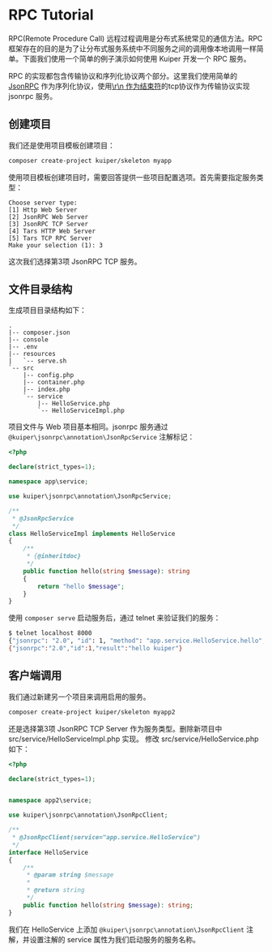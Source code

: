 # RPC Tutorial

RPC(Remote Procedure Call) 远程过程调用是分布式系统常见的通信方法。RPC 框架存在的目的是为了让分布式服务系统中不同服务之间的调用像本地调用一样简单。下面我们使用一个简单的例子演示如何使用 Kuiper 开发一个 RPC 服务。

RPC 的实现都包含传输协议和序列化协议两个部分。这里我们使用简单的 [JsonRPC](https://www.jsonrpc.org/specification) 作为序列化协议，使用[\r\n 作为结束符](https://wiki.swoole.com/#/learn?id=tcp%e6%95%b0%e6%8d%ae%e5%8c%85%e8%be%b9%e7%95%8c%e9%97%ae%e9%a2%98)的tcp协议作为传输协议实现 jsonrpc 服务。

## 创建项目

我们还是使用项目模板创建项目：

```bash
composer create-project kuiper/skeleton myapp
```

使用项目模板创建项目时，需要回答提供一些项目配置选项。首先需要指定服务类型：

```
Choose server type: 
[1] Http Web Server
[2] JsonRPC Web Server
[3] JsonRPC TCP Server
[4] Tars HTTP Web Server
[5] Tars TCP RPC Server
Make your selection (1): 3
```

这次我们选择第3项 JsonRPC TCP 服务。

## 文件目录结构

生成项目目录结构如下：

```
.
|-- composer.json
|-- console
|-- .env
|-- resources
|   `-- serve.sh
`-- src
    |-- config.php
    |-- container.php
    |-- index.php
    `-- service
        |-- HelloService.php
        `-- HelloServiceImpl.php
```

项目文件与 Web 项目基本相同。jsonrpc 服务通过 `@kuiper\jsonrpc\annotation\JsonRpcService` 注解标记：

```php
<?php

declare(strict_types=1);

namespace app\service;

use kuiper\jsonrpc\annotation\JsonRpcService;

/**
 * @JsonRpcService
 */
class HelloServiceImpl implements HelloService
{
    /**
     * {@inheritdoc}
     */
    public function hello(string $message): string
    {
        return "hello $message";
    }
}
```

使用 `composer serve` 启动服务后，通过 telnet 来验证我们的服务：

```bash
$ telnet localhost 8000
{"jsonrpc": "2.0", "id": 1, "method": "app.service.HelloService.hello", "params": ["kuiper"]}
{"jsonrpc":"2.0","id":1,"result":"hello kuiper"}
```

## 客户端调用

我们通过新建另一个项目来调用启用的服务。

```bash
composer create-project kuiper/skeleton myapp2
```

还是选择第3项 JsonRPC TCP Server 作为服务类型。删除新项目中 src/service/HelloServiceImpl.php 实现。
修改 src/service/HelloService.php 如下：

```php
<?php

declare(strict_types=1);


namespace app2\service;

use kuiper\jsonrpc\annotation\JsonRpcClient;

/**
 * @JsonRpcClient(service="app.service.HelloService")
 */
interface HelloService
{
    /**
     * @param string $message
     *
     * @return string
     */
    public function hello(string $message): string;
}
```

我们在 HelloService 上添加 `@kuiper\jsonrpc\annotation\JsonRpcClient` 注解，并设置注解的 service 属性为我们启动服务的服务名称。
